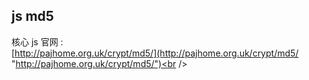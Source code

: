 
## js md5 
核心 js 官网 : <br />
[http://pajhome.org.uk/crypt/md5/](http://pajhome.org.uk/crypt/md5/ "http://pajhome.org.uk/crypt/md5/")<br /><br />